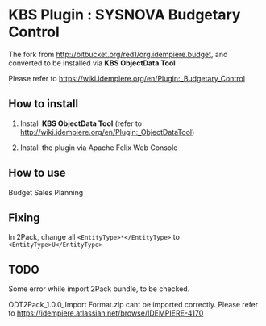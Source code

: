 # KBS Plugin : SYSNOVA Budgetary Control

The fork from http://bitbucket.org/red1/org.idempiere.budget, and converted to be installed via **KBS ObjectData Tool** 

Please refer to https://wiki.idempiere.org/en/Plugin:_Budgetary_Control

## How to install

1. Install **KBS ObjectData Tool** (refer to http://wiki.idempiere.org/en/Plugin:_ObjectDataTool)

2. Install the plugin via Apache Felix Web Console

## How to use

Budget Sales Planning

## Fixing

In 2Pack, change all `<EntityType>*</EntityType>` to `<EntityType>U</EntityType>`

## TODO

Some error while import 2Pack bundle, to be checked.

ODT2Pack_1.0.0_Import Format.zip cant be imported correctly. Please refer to https://idempiere.atlassian.net/browse/IDEMPIERE-4170
